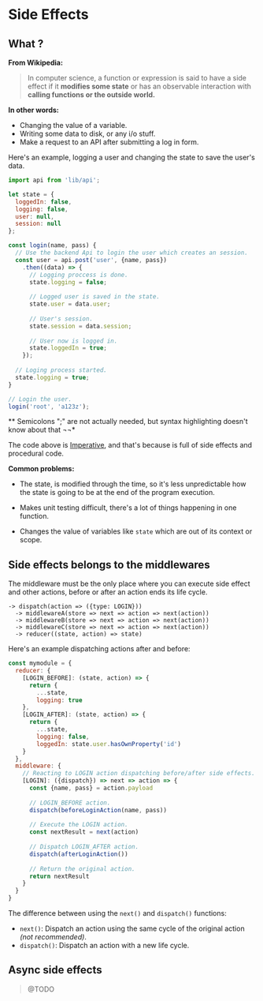 # Side Effects

## What ?

**From Wikipedia:**
> In computer science, a function or expression is said to have a side effect if it **modifies some state** or has an observable interaction with **calling functions or the outside world.**

**In other words:**

- Changing the value of a variable.
- Writing some data to disk, or any i/o stuff.
- Make a request to an API after submitting a log in form.

Here's an example, logging a user and changing the state to save the user's data.
```js
import api from 'lib/api';

let state = {
  loggedIn: false,
  logging: false,
  user: null,
  session: null
};

const login(name, pass) {
  // Use the backend Api to login the user which creates an session.
  const user = api.post('user', {name, pass})
    .then((data) => {
      // Logging proccess is done.
      state.logging = false;
      
      // Logged user is saved in the state.
      state.user = data.user;
      
      // User's session.
      state.session = data.session;
      
      // User now is logged in.
      state.loggedIn = true;
    });
  
  // Loging process started.
  state.logging = true;
}

// Login the user.
login('root', 'a123z');
```
** Semicolons ";" are not actually needed, but syntax highlighting doesn't know about that ¬¬*

The code above is [Imperative](https://en.wikipedia.org/wiki/Imperative_programming), and that's because is full of side effects and procedural code.

**Common problems:**

- The state, is modified through the time, so it's less unpredictable how the state is going to be at the end of the program execution.

- Makes unit testing difficult, there's a lot of things happening in one function.

- Changes the value of variables like `state` which are out of its context or scope.

## Side effects belongs to the middlewares

The middleware must be the only place where you can execute side effect and other actions, before or after an action ends its life cycle.
```
-> dispatch(action => ({type: LOGIN})) 
  -> middlewareA(store => next => action => next(action))
  -> middlewareB(store => next => action => next(action))
  -> middlewareC(store => next => action => next(action))
  -> reducer((state, action) => state)
```

Here's an example dispatching actions after and before:
```js
const mymodule = {
  reducer: {
    [LOGIN_BEFORE]: (state, action) => {
      return {
        ...state,
        logging: true
    },
    [LOGIN_AFTER]: (state, action) => {
      return {
        ...state,
        logging: false,
        loggedIn: state.user.hasOwnProperty('id')
    }
  },
  middleware: {
    // Reacting to LOGIN action dispatching before/after side effects.
    [LOGIN]: ({dispatch}) => next => action => {
      const {name, pass} = action.payload
      
      // LOGIN_BEFORE action.
      dispatch(beforeLoginAction(name, pass))
      
      // Execute the LOGIN action.
      const nextResult = next(action)
      
      // Dispatch LOGIN_AFTER action.
      dispatch(afterLoginAction())
      
      // Return the original action.
      return nextResult
    }
  }
}
```

The difference between using the `next()` and `dispatch()` functions:

- `next()`: Dispatch an action using the same cycle of the original action *(not recommended)*.
- `dispatch()`: Dispatch an action with a new life cycle.

## Async side effects
> @TODO
